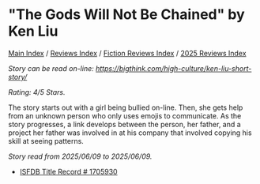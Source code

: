# "The Gods Will Not Be Chained" by Ken Liu

[Main Index](../../../README.md) / [Reviews Index](../../README.md) / [Fiction Reviews Index](../README.md) / [2025 Reviews Index](README.md)

*Story can be read on-line: <https://bigthink.com/high-culture/ken-liu-short-story/>*

*Rating: 4/5 Stars.*

The story starts out with a girl being bullied on-line. Then, she gets help from an unknown person who only uses emojis to communicate. As the story progresses, a link develops between the person, her father, and a project her father was involved in at his company that involved copying his skill at seeing patterns.

*Story read from 2025/06/09 to 2025/06/09.*

- [ISFDB Title Record # 1705930](https://www.isfdb.org/cgi-bin/title.cgi?1705930)
